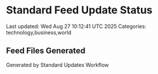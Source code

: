 # Standard Feed Update Status
Last updated: Wed Aug 27 10:12:41 UTC 2025
Categories: technology,business,world

## Feed Files Generated

Generated by Standard Updates Workflow
